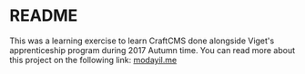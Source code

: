 # README

This was a learning exercise to learn CraftCMS done alongside Viget's apprenticeship program during 2017 Autumn time. You can read more about this project on the following link: [modayil.me](https://www.modayil.me/work/silent-sentinels)
